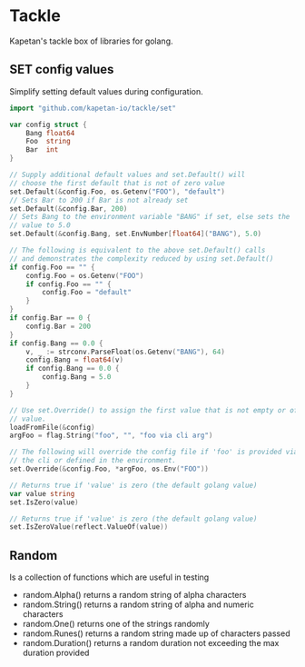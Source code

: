 # Tackle
Kapetan's tackle box of libraries for golang.

## SET config values
Simplify setting default values during configuration.
```go
import "github.com/kapetan-io/tackle/set"

var config struct {
    Bang float64
    Foo  string
    Bar  int
}

// Supply additional default values and set.Default() will
// choose the first default that is not of zero value
set.Default(&config.Foo, os.Getenv("FOO"), "default")
// Sets Bar to 200 if Bar is not already set
set.Default(&config.Bar, 200)
// Sets Bang to the environment variable "BANG" if set, else sets the
// value to 5.0
set.Default(&config.Bang, set.EnvNumber[float64]("BANG"), 5.0)

// The following is equivalent to the above set.Default() calls
// and demonstrates the complexity reduced by using set.Default()
if config.Foo == "" {
    config.Foo = os.Getenv("FOO")
    if config.Foo == "" {
        config.Foo = "default"
    }
}
if config.Bar == 0 {
    config.Bar = 200
}
if config.Bang == 0.0 {
    v, _ := strconv.ParseFloat(os.Getenv("BANG"), 64)
    config.Bang = float64(v)
    if config.Bang == 0.0 {
        config.Bang = 5.0
    }
}

// Use set.Override() to assign the first value that is not empty or of zero
// value. 
loadFromFile(&config)
argFoo = flag.String("foo", "", "foo via cli arg")

// The following will override the config file if 'foo' is provided via
// the cli or defined in the environment.
set.Override(&config.Foo, *argFoo, os.Env("FOO"))

// Returns true if 'value' is zero (the default golang value)
var value string
set.IsZero(value)

// Returns true if 'value' is zero (the default golang value)
set.IsZeroValue(reflect.ValueOf(value))
```

## Random 
Is a collection of functions which are useful in testing

* random.Alpha() returns a random string of alpha characters
* random.String() returns a random string of alpha and numeric characters
* random.One() returns one of the strings randomly
* random.Runes() returns a random string made up of characters passed
* random.Duration() returns a random duration not exceeding the max duration provided
